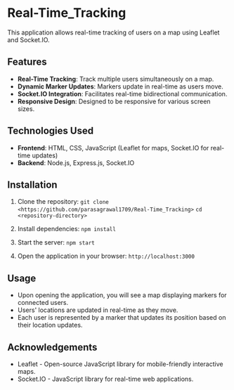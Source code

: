 # Real-Time_Tracking

This application allows real-time tracking of users on a map using Leaflet and Socket.IO.

## Features

- **Real-Time Tracking**: Track multiple users simultaneously on a map.
- **Dynamic Marker Updates**: Markers update in real-time as users move.
- **Socket.IO Integration**: Facilitates real-time bidirectional communication.
- **Responsive Design**: Designed to be responsive for various screen sizes.

## Technologies Used

- **Frontend**: HTML, CSS, JavaScript (Leaflet for maps, Socket.IO for real-time updates)
- **Backend**: Node.js, Express.js, Socket.IO

## Installation

1. Clone the repository:
     `git clone <https://github.com/parasagrawal1709/Real-Time_Tracking>`
     `cd <repository-directory>`
     
2. Install dependencies: 
     `npm install`

3. Start the server:
    `npm start`

4. Open the application in your browser: `http://localhost:3000`

## Usage

- Upon opening the application, you will see a map displaying markers for connected users.
- Users' locations are updated in real-time as they move.
- Each user is represented by a marker that updates its position based on their location updates.


## Acknowledgements

- Leaflet - Open-source JavaScript library for mobile-friendly interactive maps.
- Socket.IO - JavaScript library for real-time web applications.

